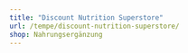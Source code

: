 ```yaml
---
title: "Discount Nutrition Superstore"
url: /tempe/discount-nutrition-superstore/
shop: Nahrungsergänzung
---
```

